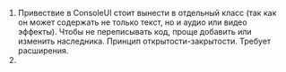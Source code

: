 1.  Привествие в ConsoleUI стоит вынести в отдельный класс
(так как он может содержать не только текст, но и аудио или видео эффекты). 
Чтобы не переписывать код, проще добавить или изменить
наследника. Принцип открытости-закрытости. Требует расширения.
2. 
